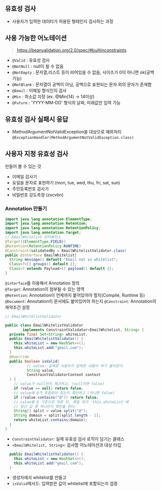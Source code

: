 ## 유효성 검사
- 사용자가 입력한 데이터가 허용된 형태인지 검사하는 과정

## 사용 가능한 어노테이션
> https://beanvalidation.org/2.0/spec/#builtinconstraints
- `@Valid` : 유효성 검사
- `@NotNull` : null이 될 수 없음
- `@NotEmpty` : 문자열,리스트 등이 비어있을 수 없음, 사이즈가 0이 아니면 ok(공백 가능)
- `@NotBlank` : 문자열이 공백이 아님, 공백으로 표현되는 문자 외의 문자가 존재함
- `@Email` : 이메일 형식인지 검사
- `@Min` : 최소값 지정 (ex. @Min(14) -> 14이상)
- `@Future` : 'YYYY-MM-DD' 형식의 날짜, 미래값만 입력 가능

## 유효성 검사 실패시 응답
- MethodArgumentNotValidException을 대상으로 예외처리
  `@ExceptionHandler(MethodArgumentNotValidException.class)`


## 사용자 지정 유효성 검사
만들어 볼 수 있는 것
- 이메일 검사기
- 요일을 문자로 표현하기 (mon, tue, wed, thu, fri, sat, sun)
- 주민등록번호 검사기
- 비밀번호 강도측정 (zxcvbn)

### Annotation 만들기

```java
import java.lang.annotation.ElementType;
import java.lang.annotation.Retention;
import java.lang.annotation.RetentionPolicy;
import java.lang.annotation.Target;
// EmailWhitelist 인터페이스
@Target({ElementType.FIELD})
@Retention(RetentionPolicy.RUNTIME)
@Constraint(validatedBy = EmailWhitelistValidator.class)
public @interface EmailWhitelist{
  String message() default "Email not in whitelist";
  Class<?>[] groups() default {};
  Class<? extends Payload>[] payload() default {};
}
```
`@interface`를 이용해서 Annotation 정의   
`@Target`: Annotation이 첨부될 수 있는 영역   
`@Retention`: Annotation이 언제까지 붙어있어야 할지(Compile, Runtime 등)   
`@Document`: Annotation이 문서에도 붙어있어야 하는지
`@Constraint`: Annotation의 제약조건 설정

```java
// EmailWhitelistValidator

public class EmailWhitelistValidator
        implements ConstraintValidator<EmailWhitelist, String> {
  private final Set<String> whiteList;
  public EmailWhitelistValidator() {
    this.whiteList = new HashSet<>();
    this.whiteList.add("gmail.com");
  }
  @Override
  public boolean isValid(
          // value: 실제로 사용자가 입력한 내용이 여기 들어온다.
          String value,
          ConstraintValidatorContext context
  ) {
    // value가 null인지 체크하고, (null이면 false)
    if (value == null) return false;
    // value에 @가 포함되어 있는지 확인하고 (아니면 false)
    if (!value.contains("@")) return false;
    // value를 @ 기준으로 자른 뒤, 제일 뒤가 'this.whiteList'에
    // 담긴 값 중 하나인지 확인을 한다.
    String[] split = value.split("@");
    String domain = split[split.length - 1];
    return whiteList.contains(domain);
  }
}
```
- `ConstraintValidator`: 실제 유효성 검사 로직이 담기는 클래스
- `<EmailWhitelist, String>`: 검사할 어노테이션과 대상 타입
```java
  public EmailWhitelistValidator() {
    this.whiteList = new HashSet<>();
    this.whiteList.add("gmail.com");
  }
``` 
- 생성자에서 whitelist를 만들고
- `isValid`메서드: 입력받은 값이 whitelist에 포함되는지 검증